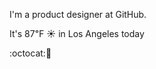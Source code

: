 I'm a product designer at GitHub.

It's 87&#8457; &#9728; in Los Angeles today

:octocat::rice_cracker: